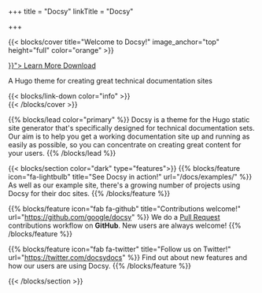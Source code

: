 +++
title = "Docsy"
linkTitle = "Docsy"

+++

{{< blocks/cover title="Welcome to Docsy!" image_anchor="top" height="full" color="orange" >}}
<div class="mx-auto">
	<a class="btn btn-lg btn-primary mr-3 mb-4" href="{{< relref "/about" >}}">
		Learn More <i class="fas fa-arrow-alt-circle-right ml-2"></i>
	</a>
	<a class="btn btn-lg btn-secondary mr-3 mb-4" href="https://github.com/google/docsy">
		Download <i class="fab fa-github ml-2 "></i>
	</a>
	<p class="lead mt-5">A Hugo theme for creating great technical documentation sites</p>
	{{< blocks/link-down color="info" >}}
</div>
{{< /blocks/cover >}}


{{% blocks/lead color="primary" %}}
Docsy is a theme for the Hugo static site generator that's specifically designed for technical documentation sets. Our aim is to help you get a working documentation site up and running as easily as possible, so you can concentrate on creating great content for your users.
{{% /blocks/lead %}}

{{< blocks/section color="dark" type="features">}}
{{% blocks/feature icon="fa-lightbulb" title="See Docsy in action!" url="/docs/examples/" %}}
As well as our example site, there's a growing number of projects using Docsy for their doc sites.
{{% /blocks/feature %}}


{{% blocks/feature icon="fab fa-github" title="Contributions welcome!" url="https://github.com/google/docsy" %}}
We do a [Pull Request](https://github.com/google/docsy/pulls) contributions workflow on **GitHub**. New users are always welcome!
{{% /blocks/feature %}}


{{% blocks/feature icon="fab fa-twitter" title="Follow us on Twitter!" url="https://twitter.com/docsydocs" %}}
Find out about new features and how our users are using Docsy.
{{% /blocks/feature %}}


{{< /blocks/section >}}
